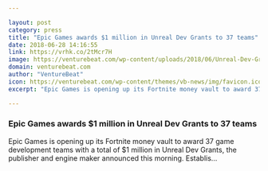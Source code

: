 ```yaml
---

layout: post
category: press
title: "Epic Games awards $1 million in Unreal Dev Grants to 37 teams"
date: 2018-06-28 14:16:55
link: https://vrhk.co/2tMcr7H
image: https://venturebeat.com/wp-content/uploads/2018/06/Unreal-Dev-Grants_July-2018.jpg?fit=1200%2C630&strip=all
domain: venturebeat.com
author: "VentureBeat"
icon: https://venturebeat.com/wp-content/themes/vb-news/img/favicon.ico
excerpt: "Epic Games is opening up its Fortnite money vault to award 37 game development teams with a total of $1 million in Unreal Dev Grants, the publisher and engine maker announced this morning. Establis…"

---
```


### Epic Games awards $1 million in Unreal Dev Grants to 37 teams

Epic Games is opening up its Fortnite money vault to award 37 game development teams with a total of $1 million in Unreal Dev Grants, the publisher and engine maker announced this morning. Establis…